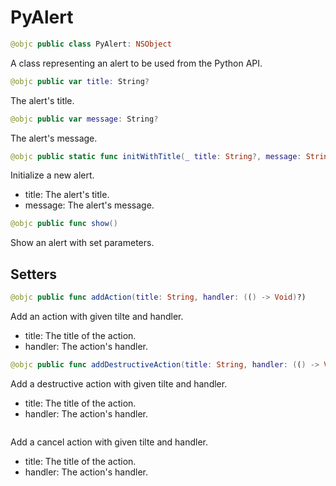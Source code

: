 # PyAlert
```swift
@objc public class PyAlert: NSObject
```

A class representing an alert to be used from the Python API.

```swift
@objc public var title: String?
```
The alert's title.

```swift
@objc public var message: String?
```
The alert's message.

```swift
@objc public static func initWithTitle(_ title: String?, message: String?) -> PyAlert
```
Initialize a new alert.

- title: The alert's title.
- message: The alert's message.

```swift
@objc public func show()
```
Show an alert with set parameters.

## Setters

```swift
@objc public func addAction(title: String, handler: (() -> Void)?)
```
Add an action with given tilte and handler.

- title: The title of the action.
- handler: The action's handler.

```swift
@objc public func addDestructiveAction(title: String, handler: (() -> Void)?)
```
Add a destructive action with given tilte and handler.

- title: The title of the action.
- handler: The action's handler.

```swift@objc public func addCancelAction(title: String, handler: (() -> Void)?)
```
Add a cancel action with given tilte and handler.

- title: The title of the action.
- handler: The action's handler.
